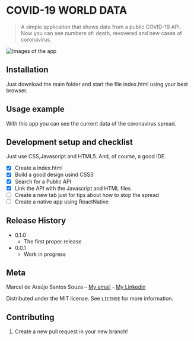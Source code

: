 # COVID-19 WORLD DATA
> A simple application that shows data from a public COVID-19 API. Now you can see numbers of: death, revovered and new cases of coronavirus.

![Images of the app](./corona_virus/main1.png)

## Installation
 Just download the main folder and start the file index.html using your best browser.

## Usage example

With this app you can see the current data of the coronavirus spread.

## Development setup and checklist

Just use CSS,Javascript and HTML5. And, of course, a good IDE.

- [X] Create a index.html
- [X] Build a good design usind CSS3
- [X] Search for a Public API
- [X] Link the API with the Javascript and HTML files
- [ ] Create a new tab just for tips about how to stop the spread
- [ ] Create a native app using ReactNative
## Release History

* 0.1.0
    * The first proper release
* 0.0.1
    * Work in progress

## Meta

Marcel de Araújo Santos Souza – [My email](marcelaraujosantossouza19@gmail.com) - [My Linkedin](https://www.linkedin.com/in/marcel-santos-souza-bbbaa1191/)

Distributed under the MIT license. See ``LICENSE`` for more information.



## Contributing

1. Create a new pull request in your new branch!
